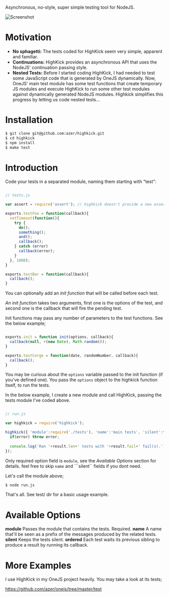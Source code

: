 Asynchronous, no-style, super simple testing tool for NodeJS.

![Screenshot](https://github.com/downloads/azer/highkick/highkick.png)

Motivation
==========
* **No sphagetti:** The tests coded for HighKick seem very simple, apparent and familiar.
* **Continuations:** HighKick provides an asynchronous API that uses the NodeJS' continuation passing style.
* **Nested Tests:** Before I started coding HighKick, I had needed to test some JavaScript code that is generated by OneJS dynamically. Now, OneJS' main test module has some test functions that create temporary JS modules and execute HighKick to run some other test modules against dynamically generated NodeJS modules. Highkick simplifies this progress by letting us code nested tests... 

Installation
============

```bash
$ git clone git@github.com:azer/highkick.git
$ cd highkick
$ npm install
$ make test
```

Introduction
============
Code your tests in a separated module, naming them starting with "test":

```javascript

// tests.js

var assert = require('assert'); // highkick doesn't provide a new assertion library. NodeJS has a good one already.

exports.testFoo = function(callback){
  setTimeout(function(){
    try {
      do();
      something();
      and();
      callback();
    } catch (error)
      callback(error);
    }
  }, 1000);
}

exports.testBar = function(callback){
  callback();
}

```

You can optionally add an *init function* that will be called before each test. 

*An init function* takes two arguments, first one is the options of the test, and second one is the callback that will fire the pending test.

Init functions may pass any number of parameters to the test functions. See the below example;

```javascript

exports.init = function init(options, callback){
  callback(null, +(new Date), Math.random());
}

exports.testCorge = function(date, randomNumber, callback){
  callback();
}

```

You may be curious about the ```options``` variable passed to the init function (if you've defined one). 
You pass the ```options``` object to the highkick function itself, to run the tests.

In the below example, I create a new module and call HighKick, passing the tests module I've coded above.

```javascript

// run.js

var highkick = require('highkick');

highkick({ 'module':require('./tests'), 'name':'main tests', 'silent':false }, function(error, result){
  if(error) throw error;
  
  console.log('Ran '+result.len+' tests with '+result.fail+' fail(s).');
});

```

Only required option field is ```module```, see the *Available Options* section for details. feel free to skip ```name``` and ```silent`` fields if you dont need.

Let's call the module above;

```bash
$ node run.js
```

That's all. See test/ dir for a basic usage example.

Available Options
=================
**module** Passes the module that contains the tests. Required. 
**name** A name that'll be seen as a prefix of the messages produced by the related tests.
**silent** Keeps the tests silent. 
**ordered** Each test waits its previous sibling to produce a result by running its callback.

More Examples
=============
I use HighKick in my OneJS project heavily. You may take a look at its tests;

https://github.com/azer/onejs/tree/master/test
